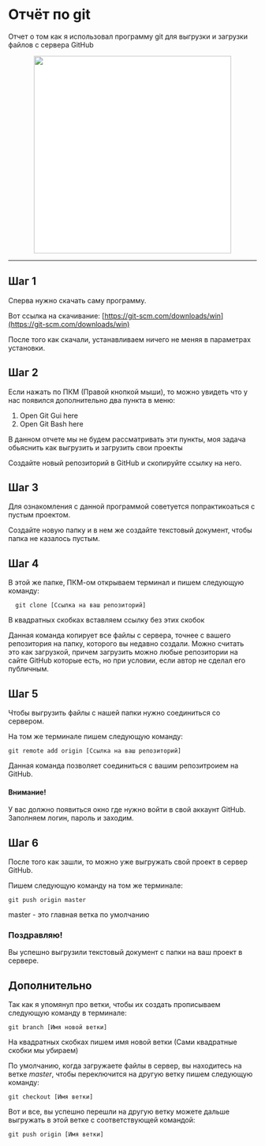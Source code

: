 # Отчёт по git
Отчет о том как я использовал программу git для выгрузки и загрузки файлов с сервера GitHub
<p align="center">
  <img style="background-color: white;" width="400" height="400" src="https://gitlab.com/e.s.s.e.e.system/test_project_2/-/raw/master/logo.png?ref_type=heads">
</p>

----

## Шаг 1
Сперва нужно скачать саму программу.

Вот ссылка на скачивание: [https://git-scm.com/downloads/win](https://git-scm.com/downloads/win)

После того как скачали, устанавливаем ничего не меняя в параметрах установки.

## Шаг 2
Если нажать по ПКМ (Правой кнопкой мыши), то можно увидеть что у нас появился дополнительно два пункта в меню:
1. Open Git Gui here
2. Open Git Bash here

В данном отчете мы не будем рассматривать эти пункты, моя задача обьяснить как выгрузить и загрузить свои проекты

Создайте новый репозиторий в GitHub и скопируйте ссылку на него.

## Шаг 3 
Для ознакомления с данной программой советуется попрактикоаться с пустым проектом.

Создайте новую папку и в нем же создайте текстовый документ, чтобы папка не казалось пустым.

## Шаг 4
В этой же папке, ПКМ-ом открываем терминал и пишем следующую команду:

      git clone [Ссылка на ваш репозиторий]

В квадратных скобках вставляем ссылку без этих скобок

Данная команда копирует все файлы с сервера, точнее с вашего репозитория на папку, которого вы недавно создали. Можно считать это как загрузкой, причем загрузить можно любые репозитории на сайте GitHub которые есть, но при условии, если автор не сделал его публичным.

## Шаг 5
Чтобы выгрузить файлы с нашей папки нужно соединиться со сервером.

На том же терминале пишем следующую команду: 

    git remote add origin [Ссылка на ваш репозиторий]

Данная команда позволяет соединиться с вашим репозитроием на GitHub.

#### Внимание!
У вас должно появиться окно где нужно войти в свой аккаунт GitHub. Заполняем логин, пароль и заходим.

## Шаг 6
После того как зашли, то можно уже выгружать свой проект в сервер GitHub.

Пишем следующую команду на том же терминале:

    git push origin master

master - это главная ветка по умолчанию

### Поздравляю!
Вы успешно выгрузили текстовый документ с папки на ваш проект в сервере.

## Дополнительно
Так как я упомянул про ветки, чтобы их создать прописываем следующую команду в терминале:

    git branch [Имя новой ветки]

На квадратных скобках пишем имя новой ветки (Сами квадратные скобки мы убираем)

По умолчанию, когда загружаете файлы в сервер, вы находитесь на ветке *master*, чтобы переключится на другую ветку пишем следующую команду:

    git checkout [Имя ветки]

Вот и все, вы успешно перешли на другую ветку можете дальше выгружать в этой ветке с соответствующей командой:

    git push origin [Имя ветки]
